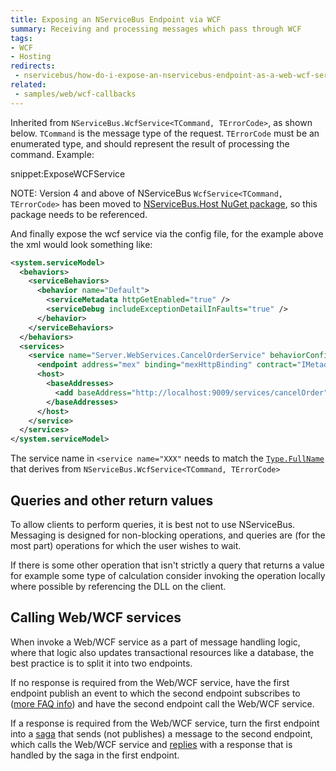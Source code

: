 ```yaml
---
title: Exposing an NServiceBus Endpoint via WCF
summary: Receiving and processing messages which pass through WCF
tags:
- WCF
- Hosting
redirects:
 - nservicebus/how-do-i-expose-an-nservicebus-endpoint-as-a-web-wcf-service
related:
 - samples/web/wcf-callbacks
---
```


Inherited from `NServiceBus.WcfService<TCommand, TErrorCode>`, as shown below. `TCommand` is the message type of the request. `TErrorCode` must be an enumerated type, and should represent the result of processing the command. Example:

snippet:ExposeWCFService

NOTE: Version 4 and above of NServiceBus `WcfService<TCommand, TErrorCode>` has been moved to [NServiceBus.Host NuGet package](https://www.nuget.org/packages/NServiceBus.Host), so this package needs to be referenced.

And finally expose the wcf service via the config file, for the example above the xml would look something like:

```xml
<system.serviceModel>
  <behaviors>
    <serviceBehaviors>
      <behavior name="Default">
        <serviceMetadata httpGetEnabled="true" />
        <serviceDebug includeExceptionDetailInFaults="true" />
      </behavior>
    </serviceBehaviors>
  </behaviors>
  <services>
    <service name="Server.WebServices.CancelOrderService" behaviorConfiguration="Default">
      <endpoint address="mex" binding="mexHttpBinding" contract="IMetadataExchange" />
      <host>
        <baseAddresses>
          <add baseAddress="http://localhost:9009/services/cancelOrder" />
        </baseAddresses>
      </host>
    </service>
  </services>
</system.serviceModel>
```

The service name in `<service name="XXX"` needs to match the [`Type.FullName`](https://msdn.microsoft.com/en-us/library/system.type.fullname.aspx) that derives from `NServiceBus.WcfService<TCommand, TErrorCode>`


## Queries and other return values

To allow clients to perform queries, it is best not to use NServiceBus. Messaging is designed for non-blocking operations, and queries are (for the most part) operations for which the user wishes to wait.

If there is some other operation that isn't strictly a query that returns a value for example some type of calculation consider invoking the operation locally where possible by referencing the DLL on the client.


## Calling Web/WCF services

When invoke a Web/WCF service as a part of message handling logic, where that logic also updates transactional resources like a database, the best practice is to split it into two endpoints.

If no response is required from the Web/WCF service, have the first endpoint publish an event to which the second endpoint subscribes to
([more FAQ info](/nservicebus/messaging/publish-subscribe/)) and have the second endpoint call the Web/WCF service.

If a response is required from the Web/WCF service, turn the first endpoint into a [saga](/nservicebus/sagas/) that sends (not publishes) a message to the second endpoint, which calls the Web/WCF service and [replies](/nservicebus/messaging/reply-to-a-message.md) with a response that is handled by the saga in the first endpoint.